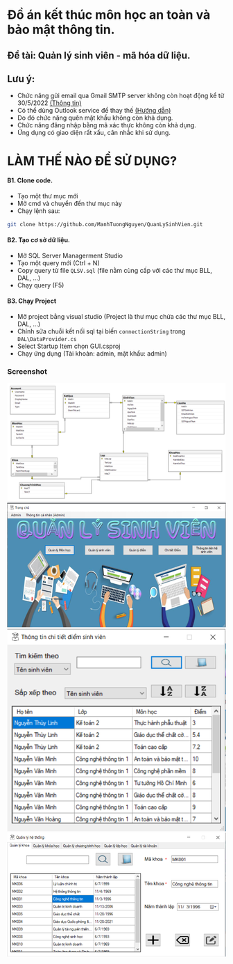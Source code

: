 # Đồ án kết thúc môn học an toàn và bảo mật thông tin.
## Đề tài: Quản lý sinh viên - mã hóa dữ liệu.

## Lưu ý:
- Chức năng gửi email qua Gmail SMTP server không còn hoạt động kể từ 30/5/2022 [(Thông tin)](https://support.google.com/accounts/answer/6010255?hl=en)
- Có thể dùng Outlook service để thay thế [(Hướng dẫn)](https://www.acodersjourney.com/how-to-send-email-using-csharp-and-outlook/)
- Do đó chức năng quên mật khẩu không còn khả dụng.
- Chức năng đăng nhập bằng mã xác thực không còn khả dụng.
- Ứng dụng có giao diện rất xấu, cân nhắc khi sử dụng.

# LÀM THẾ NÀO ĐỂ SỬ DỤNG?
#### B1. Clone code.
- Tạo một thư mục mới
- Mở cmd và chuyển đến thư mục này
- Chạy lệnh sau:
```sh
git clone https://github.com/ManhTuongNguyen/QuanLySinhVien.git
```

#### B2. Tạo cơ sở dữ liệu.
- Mở SQL Server Managerment Studio
- Tạo một query mới (Ctrl + N)
- Copy query từ file ```QLSV.sql``` (file nằm cùng cấp với các thư mục BLL, DAL, ...)
- Chạy query (F5)
#### B3. Chạy Project
- Mở project bằng visual studio (Project là thư mục chứa các thư mục BLL, DAL, ...)
- Chỉnh sửa chuỗi kết nối sql tại biến ```connectionString``` trong ```DAL\DataProvider.cs```
- Select Startup Item chọn GUI.csproj
- Chạy ứng dụng (Tài khoản: admin, mật khẩu: admin)


### Screenshot
![Screenshot](Capture_DB.PNG)
![Screenshot](Capture_1.PNG)
![Screenshot](Capture_2.PNG)
![Screenshot](Capture_3.PNG)
